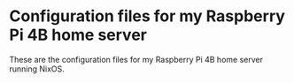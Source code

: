 # Configuration files for my Raspberry Pi 4B home server

These are the configuration files for my Raspberry Pi 4B home server running NixOS.
